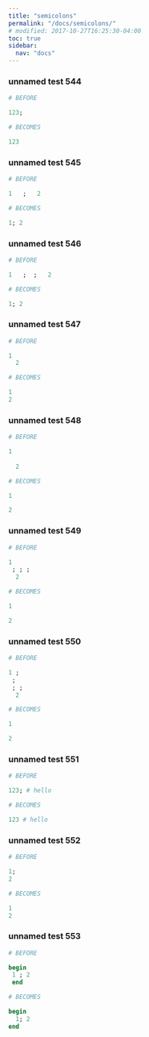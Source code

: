 ```yaml
---
title: "semicolons"
permalink: "/docs/semicolons/"
# modified: 2017-10-27T16:25:30-04:00
toc: true
sidebar:
  nav: "docs"
---
```

### unnamed test 544
```ruby
# BEFORE

123;

```
```ruby
# BECOMES

123

```
### unnamed test 545
```ruby
# BEFORE

1   ;   2

```
```ruby
# BECOMES

1; 2

```
### unnamed test 546
```ruby
# BEFORE

1   ;  ;   2

```
```ruby
# BECOMES

1; 2

```
### unnamed test 547
```ruby
# BEFORE

1  
  2

```
```ruby
# BECOMES

1
2

```
### unnamed test 548
```ruby
# BEFORE

1  
   
  2

```
```ruby
# BECOMES

1

2

```
### unnamed test 549
```ruby
# BEFORE

1  
 ; ; ; 
  2

```
```ruby
# BECOMES

1

2

```
### unnamed test 550
```ruby
# BEFORE

1 ; 
 ; 
 ; ; 
  2

```
```ruby
# BECOMES

1

2

```
### unnamed test 551
```ruby
# BEFORE

123; # hello

```
```ruby
# BECOMES

123 # hello

```
### unnamed test 552
```ruby
# BEFORE

1;
2

```
```ruby
# BECOMES

1
2

```
### unnamed test 553
```ruby
# BEFORE

begin
 1 ; 2 
 end

```
```ruby
# BECOMES

begin
  1; 2
end
```
